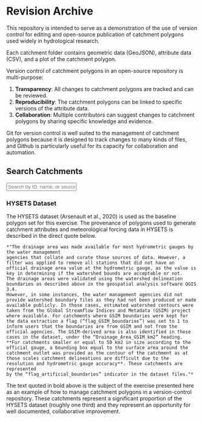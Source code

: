 # Revision Archive

This repository is intended to serve as a demonstration of the use of version control for
editing and open-source publication of catchment polygons used widely in hydrological research.

Each catchment folder contains geometric data (GeoJSON), attribute data (CSV), and a plot of the catchment polygon.

Version control of catchment polygons in an open-source repository is multi-purpose:
1.  **Transparency**: All changes to catchment polygons are tracked and can be reviewed.
2.  **Reproducibility**: The catchment polygons can be linked to specific versions of the attribute data.
3.  **Collaboration**: Multiple contributors can suggest changes to catchment polygons by sharing specific knowledge and evidence.

Git for version control is well suited to the management of catchment polygons because it is designed to track changes to many kinds of files,
and Github is particularly useful for its capacity for collaboration and automation.

## Search Catchments

<div class="search-container">
  <input type="text" id="catchmentSearch" placeholder="Search by ID, name, or source..." onkeyup="filterCatchments()">
    <div id="searchResults" class="search-results"></div>
  </div>

### HYSETS Dataset

The HYSETS dataset (Arsenault et al., 2020) is used as the baseline polygon set for this exercise.
The provenance of polygons used to generate catchment attributes and meteorological forcing data in HYSETS is
described in the direct quote below.

```{admonition} Arsenault (2020)
*"The drainage area was made available for most hydrometric gauges by the water management
agencies that collate and curate those sources of data. However, a filter was applied to remove all stations that did not have an
official drainage area value at the hydrometric gauge, as the value is key in determining if the watershed bounds are acceptable or not.
The drainage areas were validated using the watershed delineation boundaries as described above in the geospatial analysis software QGIS 3.4.
However, in some instances, the water management agencies did not provide watershed boundary files as they had not been produced or made
available publicly. In those cases, estimated watershed contours were taken from the Global Streamflow Indices and Metadata (GSIM) project
where available. For catchments where GSIM boundaries were kept for the data extraction a flag (“flag_GSIM_boundaries”) was set to 1 to
inform users that the boundaries are from GSIM and not from the official agencies. The GSIM-derived area is also identified in those
cases in the dataset, under the “Drainage_Area_GSIM_km2” heading. **For catchments smaller or equal to 50 km2 in size according to the
official gauge, a bounding box equal to the surface area around the catchment outlet was provided as the contour of the catchment as at
those scales catchment delineations are difficult due to the resolution and hydrometric gauge accuracy**. These catchments are represented
by the “flag_artificial_boundaries” indicator in the dataset files."*
```

The text quoted in bold above is the subject of the exercise presented here as an example of how to manage
catchment polygons in a version-control repository.  These catchments represent a significant proportion of
the HYSETS dataset (roughly one third) and they represent an opportunity for well documented, collaborative improvement.
